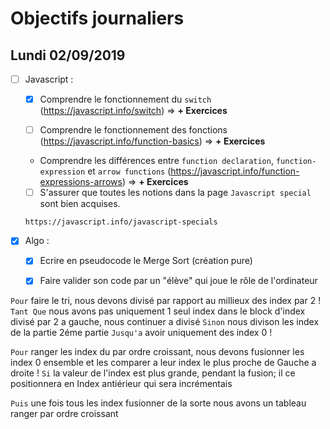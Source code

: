 # Objectifs journaliers

## Lundi 02/09/2019


* [ ] Javascript :
  * [x] Comprendre le fonctionnement du `switch` (https://javascript.info/switch) => **+ Exercices**

  * [ ] Comprendre le fonctionnement des fonctions (https://javascript.info/function-basics) => **+ Exercices**

  * Comprendre les différences entre `function declaration`, `function-expression` et `arrow functions` (https://javascript.info/function-expressions-arrows) => **+ Exercices**
  
  * [ ] S'assurer que toutes les notions dans la page `Javascript special` sont bien acquises.

  `https://javascript.info/javascript-specials`

  

* [x] Algo : 
  * [x] Ecrire en pseudocode le Merge Sort (création pure)
  * [x] Faire valider son code par un "élève" qui joue le rôle de l'ordinateur


`Pour` faire le tri, nous devons divisé par rapport au millieux des index par 2 !
     `Tant Que` nous avons pas uniquement 1 seul index dans le block d'index divisé par 2 a gauche, nous continuer a divisé
     `Sinon` nous divison les index de la partie 2éme partie 
`Jusqu'a` avoir uniquement des index 0 !

`Pour` ranger les index du par ordre croissant, nous devons fusionner les index 0 ensemble et les comparer a leur index le plus proche de Gauche a droite !
     `Si` la valeur de l'index est plus grande, pendant la fusion; il ce positionnera en Index antiérieur qui sera incrémentais 

`Puis` une fois tous les index fusionner de la sorte nous avons un tableau ranger par ordre croissant